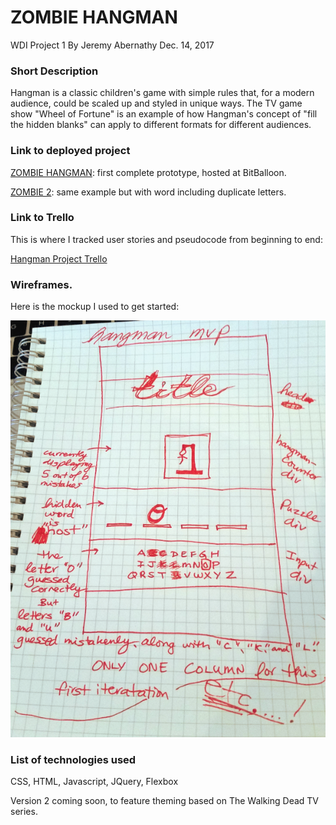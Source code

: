 # ZOMBIE HANGMAN

WDI Project 1
By Jeremy Abernathy
Dec. 14, 2017

### Short Description

Hangman is a classic children's game with simple rules that, for a modern audience, could be scaled up and styled in unique ways. The TV game show "Wheel of Fortune" is an example of how Hangman's concept of "fill the hidden blanks" can apply to different formats for different audiences. 

### Link to deployed project

[ZOMBIE HANGMAN](http://condescending-clarke-ffff23.bitballoon.com/): first complete prototype, hosted at BitBalloon.

[ZOMBIE 2](http://festive-nightingale-2b9c1d.bitballoon.com/): same example but with word including duplicate letters.

### Link to Trello

This is where I tracked user stories and pseudocode from beginning to end:

[Hangman Project Trello](https://trello.com/b/SMKLURfg/hangman-app-dec-2017)

### Wireframes.

Here is the mockup I used to get started: 

![wireframeSketch](./media/hangman-wireframe-mvp1.png)

### List of technologies used

CSS, HTML, Javascript, JQuery, Flexbox

Version 2 coming soon, to feature theming based on The Walking Dead TV series.
